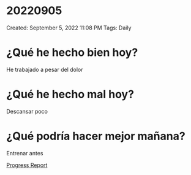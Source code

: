 # 20220905

Created: September 5, 2022 11:08 PM
Tags: Daily

# ¿Qué he hecho bien hoy?

He trabajado a pesar del dolor

# ¿Qué he hecho mal hoy?

Descansar poco

# ¿Qué podría hacer mejor mañana?

Entrenar antes

[Progress Report](Progress%20Report%2014bbd9609acc4700b4a4ff6ee5133208.md)